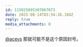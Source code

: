 ```yaml
---
id: 115025095307067073
date: 2025-08-14T03:54:26.184Z
reply: true
media_attachments: 0
---
```


[@acevs](https://mastodon.social/@acevs) 那就可能不是这个原因封号。

